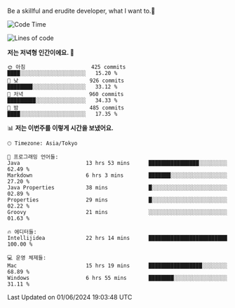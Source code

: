 Be a skillful and erudite developer, what I want to.👶

<!--START_SECTION:waka-->
![Code Time](http://img.shields.io/badge/Code%20Time-860%20hrs%2015%20mins-blue)

![Lines of code](https://img.shields.io/badge/%EC%A0%80%EB%8A%94%20%EC%97%AC%ED%83%9C%EA%B9%8C%EC%A7%80%20-2.1%20million%20%EC%A4%84%EC%9D%98%20%EC%BD%94%EB%93%9C%EB%A5%BC%20%EC%9E%91%EC%84%B1%ED%96%88%EC%96%B4%EC%9A%94.-blue)

**저는 저녁형 인간이에요. 🦉** 

```text
🌞 아침                     425 commits         ████░░░░░░░░░░░░░░░░░░░░░   15.20 % 
🌆 낮　                     926 commits         ████████░░░░░░░░░░░░░░░░░   33.12 % 
🌃 저녁                     960 commits         █████████░░░░░░░░░░░░░░░░   34.33 % 
🌙 밤　                     485 commits         ████░░░░░░░░░░░░░░░░░░░░░   17.35 % 
```


📊 **저는 이번주를 이렇게 시간을 보냈어요.** 

```text
🕑︎ Timezone: Asia/Tokyo

💬 프로그래밍 언어들: 
Java                     13 hrs 53 mins      ████████████████░░░░░░░░░   62.49 % 
Markdown                 6 hrs 3 mins        ███████░░░░░░░░░░░░░░░░░░   27.20 % 
Java Properties          38 mins             █░░░░░░░░░░░░░░░░░░░░░░░░   02.89 % 
Properties               29 mins             █░░░░░░░░░░░░░░░░░░░░░░░░   02.22 % 
Groovy                   21 mins             ░░░░░░░░░░░░░░░░░░░░░░░░░   01.63 % 

🔥 에디터들: 
Intellijidea             22 hrs 14 mins      █████████████████████████   100.00 % 

💻 운영 체제들: 
Mac                      15 hrs 19 mins      █████████████████░░░░░░░░   68.89 % 
Windows                  6 hrs 55 mins       ████████░░░░░░░░░░░░░░░░░   31.11 % 
```


 Last Updated on 01/06/2024 19:03:48 UTC
<!--END_SECTION:waka-->
